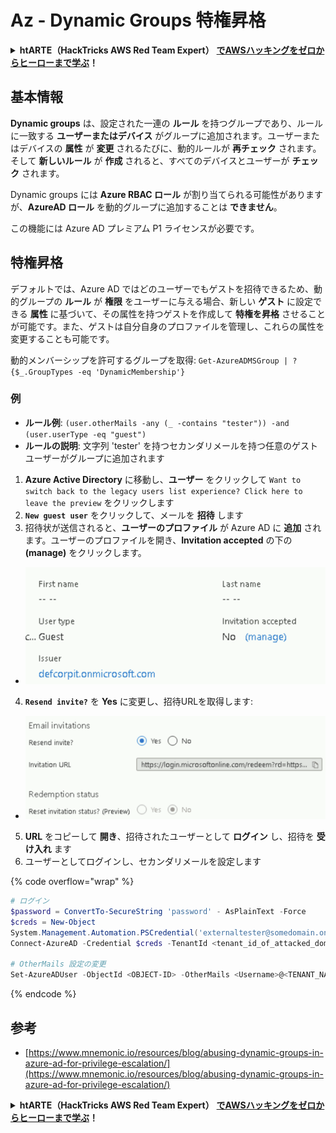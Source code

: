# Az - Dynamic Groups 特権昇格

<details>

<summary><strong>htARTE（HackTricks AWS Red Team Expert）</strong> <a href="https://training.hacktricks.xyz/courses/arte"><strong>でAWSハッキングをゼロからヒーローまで学ぶ</strong></a><strong>！</strong></summary>

HackTricks をサポートする他の方法:

* **HackTricks で企業を宣伝したい**または**HackTricksをPDFでダウンロードしたい**場合は、[**SUBSCRIPTION PLANS**](https://github.com/sponsors/carlospolop)をチェックしてください！
* [**公式PEASS＆HackTricksスウォッグ**](https://peass.creator-spring.com)を入手する
* [**The PEASS Family**](https://opensea.io/collection/the-peass-family)を発見し、独占的な[**NFTs**](https://opensea.io/collection/the-peass-family)のコレクションを見つける
* **💬 [Discordグループ](https://discord.gg/hRep4RUj7f)**に参加するか、[telegramグループ](https://t.me/peass)に参加するか、**Twitter** 🐦 [**@hacktricks\_live**](https://twitter.com/hacktricks\_live)**をフォロー**する
* **ハッキングトリックを共有する**には、[**HackTricks**](https://github.com/carlospolop/hacktricks)と[**HackTricks Cloud**](https://github.com/carlospolop/hacktricks-cloud)のGitHubリポジトリにPRを提出してください。

</details>

## 基本情報

**Dynamic groups** は、設定された一連の **ルール** を持つグループであり、ルールに一致する **ユーザーまたはデバイス** がグループに追加されます。ユーザーまたはデバイスの **属性** が **変更** されるたびに、動的ルールが **再チェック** されます。そして **新しいルール** が **作成** されると、すべてのデバイスとユーザーが **チェック** されます。

Dynamic groups には **Azure RBAC ロール** が割り当てられる可能性がありますが、**AzureAD ロール** を動的グループに追加することは **できません**。

この機能には Azure AD プレミアム P1 ライセンスが必要です。

## 特権昇格

デフォルトでは、Azure AD ではどのユーザーでもゲストを招待できるため、動的グループの **ルール** が **権限** をユーザーに与える場合、新しい **ゲスト** に設定できる **属性** に基づいて、その属性を持つゲストを作成して **特権を昇格** させることが可能です。また、ゲストは自分自身のプロファイルを管理し、これらの属性を変更することも可能です。

動的メンバーシップを許可するグループを取得: `Get-AzureADMSGroup | ?{$_.GroupTypes -eq 'DynamicMembership'}`

### 例

* **ルール例**: `(user.otherMails -any (_ -contains "tester")) -and (user.userType -eq "guest")`
* **ルールの説明**: 文字列 'tester' を持つセカンダリメールを持つ任意のゲストユーザーがグループに追加されます

1. **Azure Active Directory** に移動し、**ユーザー** をクリックして `Want to switch back to the legacy users list experience? Click here to leave the preview` をクリックします
2. **`New guest user`** をクリックして、メールを **招待** します
3. 招待状が送信されると、**ユーザーのプロファイル** が Azure AD に **追加** されます。ユーザーのプロファイルを開き、**Invitation accepted** の下の **(manage)** をクリックします。
* ![](<../../../.gitbook/assets/image (281).png>)
4. **`Resend invite?`** を **Yes** に変更し、招待URLを取得します:
* ![](<../../../.gitbook/assets/image (205).png>)
5. **URL** をコピーして **開き**、招待されたユーザーとして **ログイン** し、招待を **受け入れ** ます
6. ユーザーとしてログインし、セカンダリメールを設定します

{% code overflow="wrap" %}
```powershell
# ログイン
$password = ConvertTo-SecureString 'password' - AsPlainText -Force
$creds = New-Object
System.Management.Automation.PSCredential('externaltester@somedomain.onmicrosoft.com', $Password)
Connect-AzureAD -Credential $creds -TenantId <tenant_id_of_attacked_domain>

# OtherMails 設定の変更
Set-AzureADUser -ObjectId <OBJECT-ID> -OtherMails <Username>@<TENANT_NAME>.onmicrosoft.com -Verbose
```
{% endcode %}

## 参考

* [https://www.mnemonic.io/resources/blog/abusing-dynamic-groups-in-azure-ad-for-privilege-escalation/](https://www.mnemonic.io/resources/blog/abusing-dynamic-groups-in-azure-ad-for-privilege-escalation/)

<details>

<summary><strong>htARTE（HackTricks AWS Red Team Expert）</strong> <a href="https://training.hacktricks.xyz/courses/arte"><strong>でAWSハッキングをゼロからヒーローまで学ぶ</strong></a><strong>！</strong></summary>

HackTricks をサポートする他の方法:

* **HackTricks で企業を宣伝したい**または**HackTricksをPDFでダウンロードしたい**場合は、[**SUBSCRIPTION PLANS**](https://github.com/sponsors/carlospolop)をチェックしてください！
* [**公式PEASS＆HackTricksスウォッグ**](https://peass.creator-spring.com)を入手する
* [**The PEASS Family**](https://opensea.io/collection/the-peass-family)を発見し、独占的な[**NFTs**](https://opensea.io/collection/the-peass-family)のコレクションを見つける
* **💬 [Discordグループ](https://discord.gg/hRep4RUj7f)**に参加するか、[telegramグループ](https://t.me/peass)に参加するか、**Twitter** 🐦 [**@hacktricks\_live**](https://twitter.com/hacktricks\_live)**をフォロー**する
* **ハッキングトリックを共有する**には、[**HackTricks**](https://github.com/carlospolop/hacktricks)と[**HackTricks Cloud**](https://github.com/carlospolop/hacktricks-cloud)のGitHubリポジトリにPRを提出してください。

</details>
